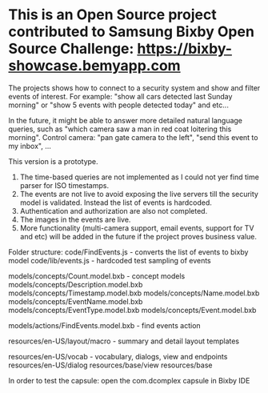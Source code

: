 # This is an Open Source project contributed to Samsung Bixby Open Source Challenge: https://bixby-showcase.bemyapp.com

The projects shows how to connect to a security system and show and filter events of interest. For example: "show all cars detected last Sunday morning" or "show 5 events with people detected today" and etc...

In the future, it might be able to answer more detailed natural language queries, such as "which camera saw a man in red coat loitering this morning". Control camera: "pan gate camera to the left", "send this event to my inbox", ...

This version is a prototype. 
1. The time-based queries are not implemented as I could not yer find time parser for ISO timestamps.
2. The events are not live to avoid exposing the live servers till the security model is validated. Instead the list of events is hardcoded.
3. Authentication and authorization are also not completed.
4. The images in the events are live.
5. More functionality (multi-camera support, email events, support for TV and etc) will be added in the future if the project proves business value.

Folder structure:
code/FindEvents.js  -  converts the list of events to bixby model
code/lib/events.js  -  hardcoded test sampling of events

models/concepts/Count.model.bxb		- concept models
models/concepts/Description.model.bxb
models/concepts/Timestamp.model.bxb
models/concepts/Name.model.bxb
models/concepts/EventName.model.bxb
models/concepts/EventType.model.bxb
models/concepts/Event.model.bxb

models/actions/FindEvents.model.bxb - find events action

resources/en-US/layout/macro - summary and detail layout templates

resources/en-US/vocab  - vocabulary, dialogs, view and endpoints
resources/en-US/dialog
resources/base/view
resources/base


In order to test the capsule: open the com.dcomplex capsule in Bixby IDE